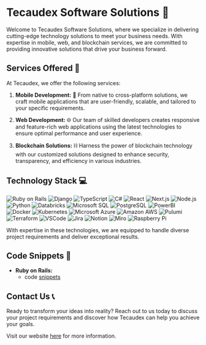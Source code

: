 # Tecaudex Software Solutions 🚀

Welcome to Tecaudex Software Solutions, where we specialize in delivering cutting-edge technology solutions to meet your business needs. With expertise in mobile, web, and blockchain services, we are committed to providing innovative solutions that drive your business forward.

## Services Offered 💼

At Tecaudex, we offer the following services:

1. **Mobile Development:** 📱 From native to cross-platform solutions, we craft mobile applications that are user-friendly, scalable, and tailored to your specific requirements.

2. **Web Development:** 🌐 Our team of skilled developers creates responsive and feature-rich web applications using the latest technologies to ensure optimal performance and user experience.

3. **Blockchain Solutions:** ⛓️ Harness the power of blockchain technology with our customized solutions designed to enhance security, transparency, and efficiency in various industries.

## Technology Stack 💻

![Ruby on Rails](https://img.shields.io/badge/Ruby_on_Rails-CC0000?style=for-the-badge&logo=ruby-on-rails&logoColor=white) ![Django](https://img.shields.io/badge/Django-092E20?style=for-the-badge&logo=django&logoColor=white) ![TypeScript](https://img.shields.io/badge/TypeScript-007ACC?style=for-the-badge&logo=typescript&logoColor=white) ![C#](https://img.shields.io/badge/C%23-239120?style=for-the-badge&logo=c-sharp&logoColor=white) ![React](https://img.shields.io/badge/React-20232A?style=for-the-badge&logo=react&logoColor=61DAFB) ![Next.js](https://img.shields.io/badge/next.js-000000?style=for-the-badge&logo=nextdotjs&logoColor=white) ![Node.js](https://img.shields.io/badge/Node.js-339933?style=for-the-badge&logo=nodedotjs&logoColor=white) ![Python](https://img.shields.io/badge/Python-FFD43B?style=for-the-badge&logo=python&logoColor=blue) ![Databricks](https://img.shields.io/badge/Databricks-FF3621?style=for-the-badge&logo=Databricks&logoColor=white) ![Microsoft SQL](https://img.shields.io/badge/Microsoft%20SQL-CC2927?style=for-the-badge&logo=microsoft%20sql%20server&logoColor=white) ![PostgreSQL](https://img.shields.io/badge/PostgreSQL-316192?style=for-the-badge&logo=postgresql&logoColor=white) ![PowerBI](https://img.shields.io/badge/PowerBI-F2C811?style=for-the-badge&logo=Power%20BI&logoColor=white) ![Docker](https://img.shields.io/badge/Docker-2CA5E0?style=for-the-badge&logo=docker&logoColor=white) ![Kubernetes](https://img.shields.io/badge/kubernetes-326ce5.svg?&style=for-the-badge&logo=kubernetes&logoColor=white) ![Microsoft Azure](https://img.shields.io/badge/microsoft%20azure-0089D6?style=for-the-badge&logo=microsoft-azure&logoColor=white) ![Amazon AWS](https://img.shields.io/badge/Amazon_AWS-FF9900?style=for-the-badge&logo=amazonaws&logoColor=white) ![Pulumi](https://img.shields.io/badge/Pulumi-8A3391?style=for-the-badge&logo=pulumi&logoColor=white) ![Terraform](https://img.shields.io/badge/Terraform-7B42BC?style=for-the-badge&logo=terraform&logoColor=white) ![VSCode](https://img.shields.io/badge/VSCode-0078D4?style=for-the-badge&logo=visual%20studio%20code&logoColor=white) ![Jira](https://img.shields.io/badge/Jira-0052CC?style=for-the-badge&logo=Jira&logoColor=white) ![Notion](https://img.shields.io/badge/Notion-000000?style=for-the-badge&logo=notion&logoColor=white) ![Miro](https://img.shields.io/badge/Miro-F7C922?style=for-the-badge&logo=Miro&logoColor=050036) ![Raspberry Pi](https://img.shields.io/badge/Raspberry%20Pi-A22846?style=for-the-badge&logo=Raspberry%20Pi&logoColor=white)

With expertise in these technologies, we are equipped to handle diverse project requirements and deliver exceptional results.

## Code Snippets 🔧

- **Ruby on Rails:** 
  - code [snippets](https://github.com/tecaudex/ror-snippets)


## Contact Us 📞

Ready to transform your ideas into reality? Reach out to us today to discuss your project requirements and discover how Tecaudex can help you achieve your goals.

Visit our website [here](https://www.tecaudex.com) for more information.
